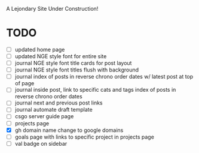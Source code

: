 A Lejondary Site Under Construction!

# **TODO**

- [ ] updated home page
- [ ] updated NGE style font for entire site
- [ ] journal NGE style font title cards for post layout
- [ ] journal NGE style font titles flush with background
- [ ] journal index of posts in reverse chrono order dates w/ latest post at top of page
- [ ] journal inside post, link to specific cats and tags index of posts in reverse chrono order dates
- [ ] journal next and previous post links
- [ ] journal automate draft template
- [ ] csgo server guide page
- [ ] projects page
- [x] gh domain name change to google domains
- [ ] goals page with links to specific project in projects page
- [ ] val badge on sidebar

